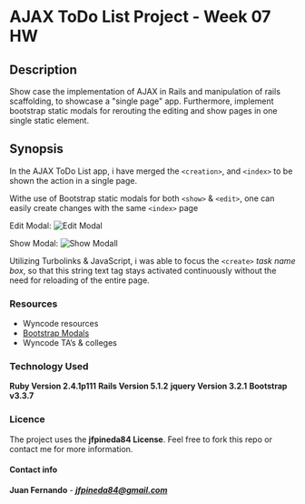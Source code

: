 # AJAX ToDo List Project - Week 07 HW
## Description

Show case the implementation of AJAX in Rails and manipulation of rails scaffolding, to showcase a "single page" app. Furthermore,  implement bootstrap static modals for rerouting the editing and show pages in one single static element.  

## Synopsis

In the AJAX ToDo List app, i have merged the  `<creation>`, and `<index>` to be shown the action in a single page. 





Withe use of Bootstrap static modals for both `<show>` & `<edit>`, one can easily create changes with the same `<index>` page

Edit Modal: ![Edit Modal](url)


Show Modal: ![Show Modall](url)


Utilizing Turbolinks & JavaScript, i was able to focus the `<create>` _task name box_, so that this string text tag stays activated continuously without the need for reloading of the entire page.



 

### Resources

* Wyncode resources
* [Bootstrap Modals](http://getbootstrap.com/javascript/#modals)
* Wyncode TA’s & colleges

### Technology Used

**Ruby Version 2.4.1p111**
**Rails Version 5.1.2**
**jquery Version 3.2.1**
**Bootstrap v3.3.7**

### Licence

The project uses the **jfpineda84 License**. Feel free to fork this repo or contact me for more information.

#### Contact info 

**Juan Fernando** - _**jfpineda84@gmail.com**_




